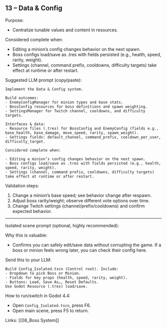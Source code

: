 ## 13 – Data & Config

Purpose:

- Centralize tunable values and content in resources.

Considered complete when:

- Editing a minion’s config changes behavior on the next spawn.
- Boss configs load/save as .tres with fields persisted (e.g., health, speed, rarity, weight).
- Settings (channel, command prefix, cooldowns, difficulty targets) take effect at runtime or after restart.

Suggested LLM prompt (copy/paste):

```text
Implement the Data & Config system.

Build outcomes:
- EnemyConfigManager for minion types and base stats.
- BossConfig resources for boss definitions and spawn weighting.
- SettingsManager for Twitch channel, cooldowns, and difficulty targets.

Interfaces & data:
- Resource files (.tres) for BossConfig and EnemyConfig (fields e.g., base_health, base_damage, move_speed, rarity, spawn_weight).
- Settings fields: default_channel, command_prefix, cooldown_per_user, difficulty_target.

Considered complete when:

- Editing a minion’s config changes behavior on the next spawn.
- Boss configs load/save as .tres with fields persisted (e.g., health, speed, rarity, weight).
- Settings (channel, command prefix, cooldowns, difficulty targets) take effect at runtime or after restart.
```

Validation steps:

1) Change a minion’s base speed; see behavior change after respawn.
2) Adjust boss rarity/weight; observe different vote options over time.
3) Change Twitch settings (channel/prefix/cooldowns) and confirm expected behavior.

---

Isolated scene prompt (optional, highly recommended):

Why this is valuable:

- Confirms you can safely edit/save data without corrupting the game. If a boss or minion feels wrong later, you can check their config here.

Send this to your LLM:

```text
Build Config_Isolated.tscn (Control root). Include:
- Dropdown to pick Boss or Minion.
- Fields for key props (health, speed, rarity, weight).
- Buttons: Load, Save As…, Reset Defaults.
Use Godot Resource (.tres) load/save.
```

How to run/switch in Godot 4.4:

- Open `Config_Isolated.tscn`, press F6.
- Open main scene, press F5 to return.

Links: [[08_Boss System]]


